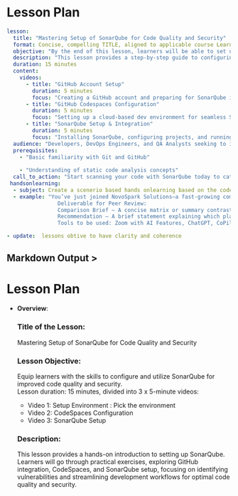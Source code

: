 # Lesson Plan

```yaml
lesson:
  title: "Mastering Setup of SonarQube for Code Quality and Security"
  format: Concise, compelling TITLE, aligned to applicable course Learning Objective
  objective: "By the end of this lesson, learners will be able to set up SonarQube locally and integrate it with GitHub Codespaces to perform automated code quality and security analysis."
  description: "This lesson provides a step-by-step guide to configuring SonarQube for static code analysis, ensuring high code quality and security compliance. Learners will set up a GitHub account, configure Codespaces, and deploy SonarQube to analyze their projects."
  duration: 15 minutes
  content:
    videos:
      - title: "GitHub Account Setup"
        duration: 5 minutes
        focus: "Creating a GitHub account and preparing for SonarQube integration."
      - title: "GitHub Codespaces Configuration"
        duration: 5 minutes
        focus: "Setting up a cloud-based dev environment for seamless SonarQube analysis."
      - title: "SonarQube Setup & Integration"
        duration: 5 minutes
        focus: "Installing SonarQube, configuring projects, and running first code scans."
  audience: "Developers, DevOps Engineers, and QA Analysts seeking to improve code quality."
  prerequisites: 
    - "Basic familiarity with Git and GitHub"
    
    - "Understanding of static code analysis concepts"
  call_to_action: "Start scanning your code with SonarQube today to catch bugs and vulnerabilities early!"
 handsonlearning:
  - subject: Create a scenerio based hands onlearning based on the code base for the learned to be able to apply they learned in the lesson.
  - example: "You’ve just joined NovoSpark Solutions—a fast-growing company determined to streamline hybrid work for teams spread across time zones. You’re tasked with comparing two AI-powered collaboration platforms that promise to boost workflow automation, strengthen communication, and safeguard sensitive data. In this                    exercise, you’ll explore each platform’s usability, security features, and potential ethical or compliance issues. By the end, you’ll recommend the best fit for NovoSpark’s commitment to responsible and inclusive AI use. 
                Deliverable for Peer Review: 
                Comparison Brief – A concise matrix or summary contrasting the platforms on usability, security, and ethical/compliance considerations. 
                Recommendation – A brief statement explaining which platform you’d choose and why, highlighting the balance between innovation, responsibility, and team needs. 
                Tools to be used: Zoom with AI Features, ChatGPT, CoPilot "

- update:  lessons obtive to have clarity and coherence
```

## Markdown Output >

# Lesson Plan

- **Overview**:  
  ### **Title of the Lesson:**  
  Mastering Setup of SonarQube for Code Quality and Security  

  ### **Lesson Objective:**  
  Equip learners with the skills to configure and utilize SonarQube for improved code quality and security.  
  Lesson duration: 15 minutes, divided into 3 x 5-minute videos:  
  - Video 1: Setup Environment : Pick the environment  
  - Video 2: CodeSpaces Configuration  
  - Video 3: SonarQube Setup  

  ### **Description:**  
  This lesson provides a hands-on introduction to setting up SonarQube. Learners will go through practical exercises, exploring GitHub integration, CodeSpaces, and SonarQube setup, focusing on identifying vulnerabilities and streamlining development workflows for optimal code quality and security.
